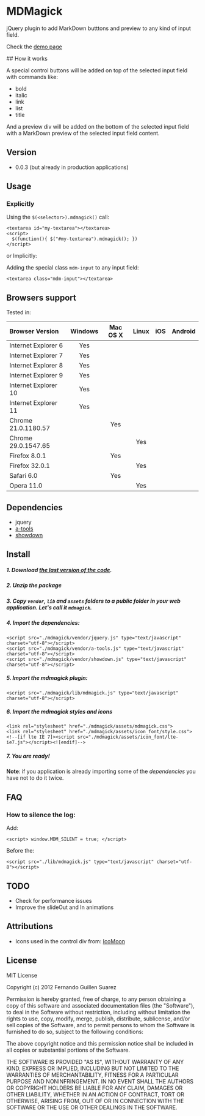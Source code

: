# MDMagick

jQuery plugin to add MarkDown butttons and preview to any kind of input field.

Check the [demo page](http://acumulus.github.com/MDMagick)

## How it works

A special control buttons will be added on top of the selected input field with commands like:

* bold
* italic
* link
* list
* title

And a preview div will be added on the bottom of the selected input field with a MarkDown preview of the selected input field content.

## Version

* 0.0.3 (but already in production applications)

## Usage

### Explicitly

Using the `$(<selector>).mdmagick()` call:

    <textarea id="my-textarea"></textarea>
    <script>
      $(function(){ $("#my-textarea").mdmagick(); })
    </script>

or Implicitly:

Adding the special class `mdm-input` to any input field:

    <textarea class="mdm-input"></textarea>

## Browsers support

Tested in:

| Browser Version      | Windows | Mac OS X | Linux | iOS | Android |
|:-------------------- |:-------:|:--------:|:-----:|:---:|:-------:|
| Internet Explorer 6  | Yes     |          |       |     |         |
| Internet Explorer 7  | Yes     |          |       |     |         |
| Internet Explorer 8  | Yes     |          |       |     |         |
| Internet Explorer 9  | Yes     |          |       |     |         |
| Internet Explorer 10 | Yes     |          |       |     |         |
| Internet Explorer 11 | Yes     |          |       |     |         |
| Chrome 21.0.1180.57  |         | Yes      |       |     |         |
| Chrome 29.0.1547.65  |         |          | Yes   |     |         |
| Firefox 8.0.1        |         | Yes      |       |     |         |
| Firefox 32.0.1       |         |          | Yes   |     |         |
| Safari 6.0           |         | Yes      |       |     |         |
| Opera 11.0           |         |          | Yes   |     |         |

## Dependencies

* jquery
* [a-tools](http://archive.plugins.jquery.com/project/a-tools)
* [showdown](https://github.com/coreyti/showdown/)

## Install

##### 1. Download [the last version of the code](https://github.com/acumulus/MDMagick/zipball/master).
##### 2. Unzip the package
##### 3. Copy `vendor`, `lib` and `assets` folders to a _public_ folder in your web application. Let's call it `mdmagick`.
##### 4. Import the dependencies:

    <script src="./mdmagick/vendor/jquery.js" type="text/javascript" charset="utf-8"></script>
    <script src="./mdmagick/vendor/a-tools.js" type="text/javascript" charset="utf-8"></script>
    <script src="./mdmagick/vendor/showdown.js" type="text/javascript" charset="utf-8"></script>

##### 5. Import the mdmagick plugin:

    <script src="./mdmagick/lib/mdmagick.js" type="text/javascript" charset="utf-8"></script>

##### 6. Import the mdmagick styles and icons

    <link rel="stylesheet" href="./mdmagick/assets/mdmagick.css">
    <link rel="stylesheet" href="./mdmagick/assets/icon_font/style.css">
    <!--[if lte IE 7]><script src="./mdmagick/assets/icon_font/lte-ie7.js"></script><![endif]-->

##### 7. You are ready!

**Note**: if you application is already importing some of the _dependencies_ you have not to do it twice.

## FAQ

### How to silence the log:

Add:

    <script> window.MDM_SILENT = true; </script>

Before the:

    <script src="./lib/mdmagick.js" type="text/javascript" charset="utf-8"></script>

## TODO

* Check for performance issues
* Improve the slideOut and In animations

## Attributions

* Icons used in the control div from: [IcoMoon](http://keyamoon.com/icomoon/#toHome)

## License

MIT License

Copyright (c) 2012 Fernando Guillen Suarez

Permission is hereby granted, free of charge, to any person obtaining a copy of this software and associated documentation files (the "Software"), to deal in the Software without restriction, including without limitation the rights to use, copy, modify, merge, publish, distribute, sublicense, and/or sell copies of the Software, and to permit persons to whom the Software is furnished to do so, subject to the following conditions:

The above copyright notice and this permission notice shall be included in all copies or substantial portions of the Software.

THE SOFTWARE IS PROVIDED "AS IS", WITHOUT WARRANTY OF ANY KIND, EXPRESS OR IMPLIED, INCLUDING BUT NOT LIMITED TO THE WARRANTIES OF MERCHANTABILITY, FITNESS FOR A PARTICULAR PURPOSE AND NONINFRINGEMENT. IN NO EVENT SHALL THE AUTHORS OR COPYRIGHT HOLDERS BE LIABLE FOR ANY CLAIM, DAMAGES OR OTHER LIABILITY, WHETHER IN AN ACTION OF CONTRACT, TORT OR OTHERWISE, ARISING FROM, OUT OF OR IN CONNECTION WITH THE SOFTWARE OR THE USE OR OTHER DEALINGS IN THE SOFTWARE.

